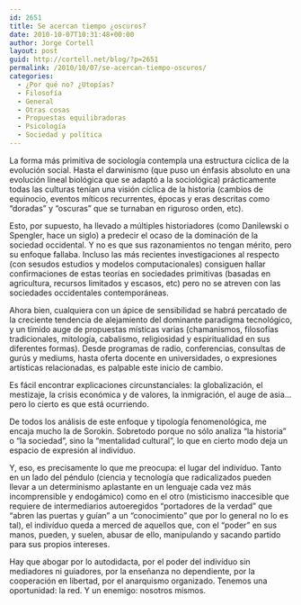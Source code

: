 ```yaml
---
id: 2651
title: Se acercan tiempo ¿oscuros?
date: 2010-10-07T10:31:48+00:00
author: Jorge Cortell
layout: post
guid: http://cortell.net/blog/?p=2651
permalink: /2010/10/07/se-acercan-tiempo-oscuros/
categories:
  - ¿Por qué no? ¿Utopías?
  - Filosofí­a
  - General
  - Otras cosas
  - Propuestas equilibradoras
  - Psicología
  - Sociedad y polí­tica
---
```

La forma más primitiva de sociología contempla una estructura cíclica de la evolución social. Hasta el darwinismo (que puso un énfasis absoluto en una evolución lineal biológica que se adaptó a la sociológica) prácticamente todas las culturas tenían una visión cíclica de la historia (cambios de equinocio, eventos míticos recurrentes, épocas y eras descritas como &#8220;doradas&#8221; y &#8220;oscuras&#8221; que se turnaban en riguroso orden, etc).

Esto, por supuesto, ha llevado a múltiples historiadores (como Danilewski o Spengler, hace un siglo) a predecir el ocaso de la dominación de la sociedad occidental. Y no es que sus razonamientos no tengan mérito, pero su enfoque fallaba. Incluso las más recientes investigaciones al respecto (con sesudos estudios y modelos computacionales) consiguen hallar confirmaciones de estas teorías en sociedades primitivas (basadas en agricultura, recursos limitados y escasos, etc) pero no se atreven con las sociedades occidentales contemporáneas.

Ahora bien, cualquiera con un ápice de sensibilidad se habrá percatado de la creciente tendencia de alejamiento del dominante paradigma tecnológico, y un tímido auge de propuestas místicas varias (chamanismos, filosofías tradicionales, mitología, cabalismo, religiosidad y espiritualidad en sus diferentes formas). Desde programas de radio, conferencias, consultas de gurús y mediums, hasta oferta docente en universidades, o expresiones artísticas relacionadas, es palpable este inicio de cambio.

Es fácil encontrar explicaciones circunstanciales: la globalización, el mestizaje, la crisis económica y de valores, la inmigración, el auge de asia&#8230; pero lo cierto es que está ocurriendo.

De todos los análisis de este enfoque y tipología fenomenológica, me encaja mucho la de Sorokin. Sobretodo porque no sólo analiza &#8220;la historia&#8221; o &#8220;la sociedad&#8221;, sino la &#8220;mentalidad cultural&#8221;, lo que en cierto modo deja un espacio de expresión al indivíduo.

Y, eso, es precisamente lo que me preocupa: el lugar del indivíduo. Tanto en un lado del péndulo (ciencia y tecnología que radicalizados pueden llevar a un determinismo aplastante en un lenguaje cada vez más incomprensible y endogámico) como en el otro (misticismo inaccesible que requiere de intermediarios autoeregidos &#8220;portadores de la verdad&#8221; que &#8220;abren las puertas y guían&#8221; a un &#8220;conocimiento&#8221; que por lo general no lo es tal), el indivíduo queda a merced de aquellos que, con el &#8220;poder&#8221; en sus manos, pueden, y suelen, abusar de ello, manipulando y sacando partido para sus propios intereses.

Hay que abogar por lo autodidacta, por el poder del indivíduo sin mediadores ni guiadores, por la enseñanza no dependiente, por la cooperación en libertad, por el anarquismo organizado. Tenemos una oportunidad: la red. Y un enemigo: nosotros mismos.